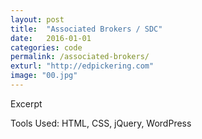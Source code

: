 ```yaml
---
layout: post
title:  "Associated Brokers / SDC"
date:   2016-01-01
categories: code
permalink: /associated-brokers/
exturl: "http://edpickering.com"
image: "00.jpg"
---
```


<p class="post--full__excerpt">
	Excerpt
</p>



Tools Used: HTML, CSS, jQuery, WordPress